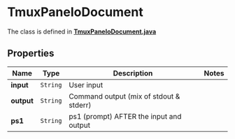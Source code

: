 

# TmuxPaneIoDocument

The class is defined in **[TmuxPaneIoDocument.java](../../src/main/java/org/openapitools/model/TmuxPaneIoDocument.java)**

## Properties

Name | Type | Description | Notes
------------ | ------------- | ------------- | -------------
**input** | `String` | User input | 
**output** | `String` | Command output (mix of stdout &amp; stderr) | 
**ps1** | `String` | ps1 (prompt) AFTER the input and output | 





